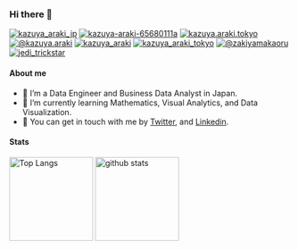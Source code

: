 ### Hi there 👋

[![kazuya_araki_jp](https://img.shields.io/badge/Twitter-1DA1F2?style=for-the-badge&logo=twitter&logoColor=white)](https://twitter.com/kazuya_araki_jp)
[![kazuya-araki-65680111a](https://img.shields.io/badge/LinkedIn-0077B5?style=for-the-badge&logo=linkedin&logoColor=white)](https://www.linkedin.com/in/kazuya-araki-65680111a/)
[![kazuya.araki.tokyo](https://img.shields.io/badge/Facebook-1877F2?style=for-the-badge&logo=facebook&logoColor=white)](https://www.facebook.com/kazuya.araki.tokyo)
[![@kazuya.araki](https://img.shields.io/badge/Medium-000000.svg?style=for-the-badge&logo=Medium&logoColor=white)](https://medium.com/@kazuya.araki)
[![kazuya_araki](https://img.shields.io/badge/Zenn-3EA8FF.svg?style=for-the-badge&logo=Zenn&logoColor=white)](https://zenn.dev/kazuya_araki)
[![kazuya_araki_tokyo](https://img.shields.io/badge/Speaker%20Deck-009287.svg?style=for-the-badge&logo=Speaker-Deck&logoColor=white)](https://speakerdeck.com/kazuya_araki_tokyo)
[![@zakiyamakaoru](https://img.shields.io/badge/steemit-04D6A7?style=for-the-badge&logo=steemit&logoColor=white)](https://steemit.com/@zakiyamakaoru)
[![jedi_trickstar](https://img.shields.io/badge/note-41C9B4?style=for-the-badge&logo=note&logoColor=white)](https://note.com/jedi_trickstar)


#### About me

- 🔭 I’m a Data Engineer and Business Data Analyst in Japan.
- 🌱 I’m currently learning Mathematics, Visual Analytics, and Data Visualization.
- 💬 You can get in touch with me by [Twitter](https://twitter.com/kazuya_araki_jp), and [Linkedin](https://www.linkedin.com/in/kazuya-araki-65680111a/).

#### Stats

<p align="left"> 
  <img alt="Top Langs" height="150px" src="https://github-readme-stats.vercel.app/api/top-langs/?username=araki-ka&layout=compact&theme=dark" />
  <img alt="github stats" height="150px" src="https://github-readme-stats.vercel.app/api?username=araki-ka&show_icons=true&count_private=true&theme=dark" />
</p>
